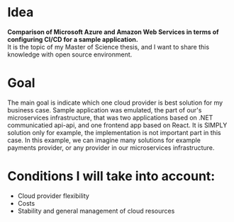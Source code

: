 # Idea
 **Comparison of Microsoft Azure and Amazon Web Services in terms of configuring CI/CD for a sample application.** <br/>
 It is the topic of my Master of Science thesis, and I want to share this knowledge with open source environment.

# Goal
 The main goal is indicate which one cloud provider is best solution for my business case.
 Sample application was emulated, the part of our's microservices infrastructure, that was two applications based on .NET communicatied api-api, and one frontend app based on React.
 It is SIMPLY solution only for example, the implementation is not important part in this case. In this example, we can imagine many solutions for example payments provider, or    any provider in our microservices infrastructure.

# Conditions I will take into account:
* Cloud provider flexibility
* Costs
* Stability and general management of cloud resources
